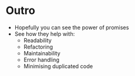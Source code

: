 
# Outro

- Hopefully you can see the power of promises
- See how they help with: 
	- Readability
	- Refactoring
	- Maintainability
	- Error handling
	- Minimising duplicated code